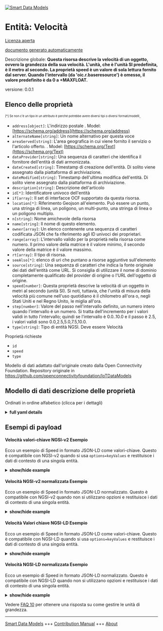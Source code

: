 <!-- 10-Header -->  
[![Smart Data Models](https://smartdatamodels.org/wp-content/uploads/2022/01/SmartDataModels_logo.png "Logo")](https://smartdatamodels.org)  
Entità: Velocità  
================<!-- /10-Header -->  
<!-- 15-License -->  
[Licenza aperta](https://github.com/smart-data-models//dataModel.OCF/blob/master/Speed/LICENSE.md)  
[documento generato automaticamente](https://docs.google.com/presentation/d/e/2PACX-1vTs-Ng5dIAwkg91oTTUdt8ua7woBXhPnwavZ0FxgR8BsAI_Ek3C5q97Nd94HS8KhP-r_quD4H0fgyt3/pub?start=false&loop=false&delayms=3000#slide=id.gb715ace035_0_60)  
<!-- /15-License -->  
<!-- 20-Description -->  
Descrizione globale: **Questa risorsa descrive la velocità di un oggetto, ovvero la grandezza della sua velocità. L'unità, che è l'unità SI predefinita, è il metro al secondo. La proprietà speed è un valore di sola lettura fornito dal server. Quando l'intervallo (da 'oic.r.baseresource') è omesso, il valore predefinito è da 0 a +MAXFLOAT.**  
versione: 0.0.1  
<!-- /20-Description -->  
<!-- 30-PropertiesList -->  

## Elenco delle proprietà  

<sup><sub>[*] Se non c'è un tipo in un attributo è perché potrebbe avere diversi tipi o diversi formati/modelli</sub></sup>.  
- `address[object]`: L'indirizzo postale  . Model: [https://schema.org/address](https://schema.org/address)- `alternateName[string]`: Un nome alternativo per questa voce  - `areaServed[string]`: L'area geografica in cui viene fornito il servizio o l'articolo offerto.  . Model: [https://schema.org/Text](https://schema.org/Text)- `dataProvider[string]`: Una sequenza di caratteri che identifica il fornitore dell'entità di dati armonizzata.  - `dateCreated[string]`: Timestamp di creazione dell'entità. Di solito viene assegnato dalla piattaforma di archiviazione.  - `dateModified[string]`: Timestamp dell'ultima modifica dell'entità. Di solito viene assegnato dalla piattaforma di archiviazione.  - `description[string]`: Descrizione dell'articolo  - `id[*]`: Identificatore univoco dell'entità  - `if[array]`: Il set di interfacce OCF supportato da questa risorsa.  - `location[*]`: Riferimento Geojson all'elemento. Può essere un punto, una stringa di linea, un poligono, un multi-punto, una stringa di linea o un poligono multiplo.  - `n[string]`: Nome amichevole della risorsa  - `name[string]`: Il nome di questo elemento.  - `owner[array]`: Un elenco contenente una sequenza di caratteri codificata JSON che fa riferimento agli ID univoci dei proprietari.  - `range[array]`: L'intervallo valido per la proprietà nella risorsa come numero. Il primo valore della matrice è il valore minimo, il secondo valore della matrice è il valore massimo.  - `rt[array]`: Il tipo di risorsa.  - `seeAlso[*]`: elenco di uri che puntano a risorse aggiuntive sull'elemento  - `source[string]`: Una sequenza di caratteri che indica la fonte originale dei dati dell'entità come URL. Si consiglia di utilizzare il nome di dominio completamente qualificato del provider di origine o l'URL dell'oggetto di origine.  - `speed[number]`: Questa proprietà descrive la velocità di un oggetto in metri al secondo (unità SI). Si noti, tuttavia, che l'unità di misura della velocità più comune nell'uso quotidiano è il chilometro all'ora o, negli Stati Uniti e nel Regno Unito, le miglia all'ora.  - `step[number]`: Valore del passo nell'intervallo definito, un numero intero quando l'intervallo è un numero.  Si tratta dell'incremento per i valori validi in tutto l'intervallo; quindi se l'intervallo è 0.0..10.0 e il passo è 2.5, i valori validi sono 0.0,2.5,5.0,7.5,10.0.  - `type[string]`: Tipo di entità NGSI. Deve essere Velocità  <!-- /30-PropertiesList -->  
<!-- 35-RequiredProperties -->  
Proprietà richieste  
- `id`  - `speed`  - `type`  <!-- /35-RequiredProperties -->  
<!-- 40-RequiredProperties -->  
Modello di dati adattato dall'originale creato dalla Open Connectivity Foundation. Repository originale in https://github.com/openconnectivityfoundation/IoTDataModels  
<!-- /40-RequiredProperties -->  
<!-- 50-DataModelHeader -->  
## Modello di dati descrizione delle proprietà  
Ordinati in ordine alfabetico (clicca per i dettagli)  
<!-- /50-DataModelHeader -->  
<!-- 60-ModelYaml -->  
<details><summary><strong>full yaml details</strong></summary>    
```yaml  
Speed:    
  description: 'This Resource describes the speed of an object, which is the magnitude of its velocity. The unit, which is the default SI unit, is metre per second. The speed Property is a read-only value that is provided by the server. When range (from ''oic.r.baseresource'') is omitted the default is 0 to +MAXFLOAT.'    
  properties:    
    address:    
      description: 'The mailing address'    
      properties:    
        addressCountry:    
          description: 'Property. The country. For example, Spain. Model:''https://schema.org/addressCountry'''    
          type: string    
        addressLocality:    
          description: 'Property. The locality in which the street address is, and which is in the region. Model:''https://schema.org/addressLocality'''    
          type: string    
        addressRegion:    
          description: 'Property. The region in which the locality is, and which is in the country. Model:''https://schema.org/addressRegion'''    
          type: string    
        postOfficeBoxNumber:    
          description: 'Property. The post office box number for PO box addresses. For example, 03578. Model:''https://schema.org/postOfficeBoxNumber'''    
          type: string    
        postalCode:    
          description: 'Property. The postal code. For example, 24004. Model:''https://schema.org/https://schema.org/postalCode'''    
          type: string    
        streetAddress:    
          description: 'Property. The street address. Model:''https://schema.org/streetAddress'''    
          type: string    
      type: object    
      x-ngsi:    
        model: https://schema.org/address    
        type: Property    
    alternateName:    
      description: 'An alternative name for this item'    
      type: string    
      x-ngsi:    
        type: Property    
    areaServed:    
      description: 'The geographic area where a service or offered item is provided'    
      type: string    
      x-ngsi:    
        model: https://schema.org/Text    
        type: Property    
    dataProvider:    
      description: 'A sequence of characters identifying the provider of the harmonised data entity.'    
      type: string    
      x-ngsi:    
        type: Property    
    dateCreated:    
      description: 'Entity creation timestamp. This will usually be allocated by the storage platform.'    
      format: date-time    
      type: string    
      x-ngsi:    
        type: Property    
    dateModified:    
      description: 'Timestamp of the last modification of the entity. This will usually be allocated by the storage platform.'    
      format: date-time    
      type: string    
      x-ngsi:    
        type: Property    
    description:    
      description: 'A description of this item'    
      type: string    
      x-ngsi:    
        type: Property    
    id:    
      anyOf: &speed_-_properties_-_owner_-_items_-_anyof    
        - description: 'Property. Identifier format of any NGSI entity'    
          maxLength: 256    
          minLength: 1    
          pattern: ^[\w\-\.\{\}\$\+\*\[\]`|~^@!,:\\]+$    
          type: string    
        - description: 'Property. Identifier format of any NGSI entity'    
          format: uri    
          type: string    
      description: 'Unique identifier of the entity'    
      x-ngsi:    
        type: Property    
    if:    
      description: 'The OCF Interface set supported by this Resource.'    
      items:    
        enum:    
          - oic.if.s    
          - oic.if.baseline    
        type: string    
      minItems: 1    
      readOnly: true    
      type: array    
      uniqueItems: true    
      x-ngsi:    
        type: Property    
    location:    
      description: 'Geojson reference to the item. It can be Point, LineString, Polygon, MultiPoint, MultiLineString or MultiPolygon'    
      oneOf:    
        - description: 'Geoproperty. Geojson reference to the item. Point'    
          properties:    
            bbox:    
              items:    
                type: number    
              minItems: 4    
              type: array    
            coordinates:    
              items:    
                type: number    
              minItems: 2    
              type: array    
            type:    
              enum:    
                - Point    
              type: string    
          required:    
            - type    
            - coordinates    
          title: 'GeoJSON Point'    
          type: object    
        - description: 'Geoproperty. Geojson reference to the item. LineString'    
          properties:    
            bbox:    
              items:    
                type: number    
              minItems: 4    
              type: array    
            coordinates:    
              items:    
                items:    
                  type: number    
                minItems: 2    
                type: array    
              minItems: 2    
              type: array    
            type:    
              enum:    
                - LineString    
              type: string    
          required:    
            - type    
            - coordinates    
          title: 'GeoJSON LineString'    
          type: object    
        - description: 'Geoproperty. Geojson reference to the item. Polygon'    
          properties:    
            bbox:    
              items:    
                type: number    
              minItems: 4    
              type: array    
            coordinates:    
              items:    
                items:    
                  items:    
                    type: number    
                  minItems: 2    
                  type: array    
                minItems: 4    
                type: array    
              type: array    
            type:    
              enum:    
                - Polygon    
              type: string    
          required:    
            - type    
            - coordinates    
          title: 'GeoJSON Polygon'    
          type: object    
        - description: 'Geoproperty. Geojson reference to the item. MultiPoint'    
          properties:    
            bbox:    
              items:    
                type: number    
              minItems: 4    
              type: array    
            coordinates:    
              items:    
                items:    
                  type: number    
                minItems: 2    
                type: array    
              type: array    
            type:    
              enum:    
                - MultiPoint    
              type: string    
          required:    
            - type    
            - coordinates    
          title: 'GeoJSON MultiPoint'    
          type: object    
        - description: 'Geoproperty. Geojson reference to the item. MultiLineString'    
          properties:    
            bbox:    
              items:    
                type: number    
              minItems: 4    
              type: array    
            coordinates:    
              items:    
                items:    
                  items:    
                    type: number    
                  minItems: 2    
                  type: array    
                minItems: 2    
                type: array    
              type: array    
            type:    
              enum:    
                - MultiLineString    
              type: string    
          required:    
            - type    
            - coordinates    
          title: 'GeoJSON MultiLineString'    
          type: object    
        - description: 'Geoproperty. Geojson reference to the item. MultiLineString'    
          properties:    
            bbox:    
              items:    
                type: number    
              minItems: 4    
              type: array    
            coordinates:    
              items:    
                items:    
                  items:    
                    items:    
                      type: number    
                    minItems: 2    
                    type: array    
                  minItems: 4    
                  type: array    
                type: array    
              type: array    
            type:    
              enum:    
                - MultiPolygon    
              type: string    
          required:    
            - type    
            - coordinates    
          title: 'GeoJSON MultiPolygon'    
          type: object    
      x-ngsi:    
        type: Geoproperty    
    n:    
      description: 'Friendly name of the Resource'    
      maxLength: 64    
      readOnly: true    
      type: string    
      x-ngsi:    
        type: Property    
    name:    
      description: 'The name of this item.'    
      type: string    
      x-ngsi:    
        type: Property    
    owner:    
      description: 'A List containing a JSON encoded sequence of characters referencing the unique Ids of the owner(s)'    
      items:    
        anyOf: *speed_-_properties_-_owner_-_items_-_anyof    
        description: 'Property. Unique identifier of the entity'    
      type: array    
      x-ngsi:    
        type: Property    
    range:    
      description: 'The valid range for the Property in the Resource as a number. The first value in the array is the minimum value, the second value in the array is the maximum value.'    
      items:    
        type: number    
      maxItems: 2    
      minItems: 2    
      readOnly: true    
      type: array    
      x-ngsi:    
        type: Property    
    rt:    
      description: 'The Resource Type.'    
      items:    
        enum:    
          - oic.r.speed    
        type: string    
      minItems: 1    
      readOnly: true    
      type: array    
      uniqueItems: true    
      x-ngsi:    
        type: Property    
    seeAlso:    
      description: 'list of uri pointing to additional resources about the item'    
      oneOf:    
        - items:    
            format: uri    
            type: string    
          minItems: 1    
          type: array    
        - format: uri    
          type: string    
      x-ngsi:    
        type: Property    
    source:    
      description: 'A sequence of characters giving the original source of the entity data as a URL. Recommended to be the fully qualified domain name of the source provider, or the URL to the source object.'    
      type: string    
      x-ngsi:    
        type: Property    
    speed:    
      description: 'This Property describes the speed of an object in metre per second (SI Unit). It should be noted, however, that the most common unit of speed everyday usage is the kilometre per hour or, in the US and the UK, miles per hour.'    
      minimum: 0.0    
      readOnly: true    
      type: number    
      x-ngsi:    
        type: Property    
    step:    
      description: 'Step value across the defined range an integer when the range is a number.  This is the increment for valid values across the range; so if range is 0.0..10.0 and step is 2.5 then valid values are 0.0,2.5,5.0,7.5,10.0.'    
      readOnly: true    
      type: number    
      x-ngsi:    
        type: Property    
    type:    
      description: 'NGSI entity type. It has to be Speed'    
      enum:    
        - Speed    
      type: string    
      x-ngsi:    
        type: Property    
  required:    
    - speed    
    - id    
    - type    
  type: object    
  x-derived-from: https://raw.githubusercontent.com/openconnectivityfoundation/IoTDataModels/master/Speed.swagger.json    
  x-disclaimer: 'Redistribution and use in source and binary forms, with or without modification, are permitted  provided that the license conditions are met. Copyleft (c) 2021 Contributors to Smart Data Models Program'    
  x-license-url: https://github.com/smart-data-models/dataModel.OCF/blob/master/Speed/LICENSE.md    
  x-model-schema: https://smart-data-models.github.io/dataModel.OCF/Speed/schema.json    
  x-model-tags: OCF    
  x-version: 0.0.1    
```  
</details>    
<!-- /60-ModelYaml -->  
<!-- 70-MiddleNotes -->  
<!-- /70-MiddleNotes -->  
<!-- 80-Examples -->  
## Esempi di payload  
#### Velocità valori-chiave NGSI-v2 Esempio  
Ecco un esempio di Speed in formato JSON-LD come valori-chiave. Questo è compatibile con NGSI-v2 quando si usa `options=keyValues` e restituisce i dati di contesto di una singola entità.  
<details><summary><strong>show/hide example</strong></summary>    
```json  
{  
  "id": "urn:ngsi-ld:Speed:id:TMBQ:86557501",  
  "dateCreated": "1971-05-07T09:22:01Z",  
  "dateModified": "2001-02-25T04:31:00Z",  
  "source": "Standard trip consider development. Analysis walk similar clearly commercial western animal. News mouth year consumer.",  
  "name": "Office arrive structure down. Make become number mind.",  
  "alternateName": "Ahead recognize event guy player land. West community increase sure. Night office account toward.",  
  "description": "Stock can best face treat first arrive here. She some recent fight wrong white. Somebody month soon future but reflect explain.",  
  "dataProvider": "Black member here serve evidence near wind. Learn college say interesting make great affect. Democrat local because treatment.",  
  "owner": [  
    "urn:ngsi-ld:Speed:items:EOKC:04139618",  
    "urn:ngsi-ld:Speed:items:LTWJ:10169397"  
  ],  
  "seeAlso": [  
    "urn:ngsi-ld:Speed:items:ARYG:93617525",  
    "urn:ngsi-ld:Speed:items:IUVN:24628987"  
  ],  
  "location": {  
    "type": "Point",  
    "coordinates": [  
      63.217539,  
      -175.83232  
    ]  
  },  
  "address": {  
    "streetAddress": "Red ahead culture reality Mr difficult. Politics involve note just.",  
    "addressLocality": "Ability watch Mrs minute. Artist about quite read exactly education director keep. Director else away power perhaps.",  
    "addressRegion": "Gun more short then action. Skin course father house. Two guess strong onto.",  
    "addressCountry": "Necessary memory drug available newspaper. Discussion modern away coach foot plant.",  
    "postalCode": "Consumer future measure total many order early. Leave defense center around company attorney customer.",  
    "postOfficeBoxNumber": "Direction small strategy oil sit."  
  },  
  "areaServed": "Future heart guess kitchen set check official.",  
  "speed": {  
    "type": "Property",  
    "value": 242.3  
  },  
  "rt": [  
    "oic.r.speed",  
    "oic.r.speed"  
  ],  
  "n": "Nice I happy ground foreign fall. Sell style treat. Series build be continue.",  
  "if": [  
    "oic.if.baseline",  
    "oic.if.s"  
  ],  
  "range": [  
    255.1,  
    419.5  
  ],  
  "step": {  
    "type": "Property",  
    "value": 266.2  
  },  
  "type": "Speed"  
}  
```  
</details>  
#### Velocità NGSI-v2 normalizzata Esempio  
Ecco un esempio di Speed in formato JSON-LD normalizzato. Questo è compatibile con NGSI-v2 quando non si utilizzano opzioni e restituisce i dati di contesto di una singola entità.  
<details><summary><strong>show/hide example</strong></summary>    
```json  
{  
  "id": {  
    "type": "string",  
    "value": "urn:ngsi-ld:Speed:id:TMBQ:86557501"  
  },  
  "dateCreated": {  
    "format": "date-time",  
    "type": "string",  
    "value": "1971-05-07T09:22:01Z"  
  },  
  "dateModified": {  
    "format": "date-time",  
    "type": "string",  
    "value": "2001-02-25T04:31:00Z"  
  },  
  "source": {  
    "type": "string",  
    "value": "Standard trip consider development. Analysis walk similar clearly commercial western animal. News mouth year consumer."  
  },  
  "name": {  
    "type": "string",  
    "value": "Office arrive structure down. Make become number mind."  
  },  
  "alternateName": {  
    "type": "string",  
    "value": "Ahead recognize event guy player land. West community increase sure. Night office account toward."  
  },  
  "description": {  
    "type": "string",  
    "value": "Stock can best face treat first arrive here. She some recent fight wrong white. Somebody month soon future but reflect explain."  
  },  
  "dataProvider": {  
    "type": "string",  
    "value": "Black member here serve evidence near wind. Learn college say interesting make great affect. Democrat local because treatment."  
  },  
  "owner": {  
    "type": "array",  
    "value": [  
      "urn:ngsi-ld:Speed:items:EOKC:04139618",  
      "urn:ngsi-ld:Speed:items:LTWJ:10169397"  
    ]  
  },  
  "seeAlso": {  
    "type": "array",  
    "value": [  
      "urn:ngsi-ld:Speed:items:ARYG:93617525",  
      "urn:ngsi-ld:Speed:items:IUVN:24628987"  
    ]  
  },  
  "location": {  
    "type": "object",  
    "value": {  
      "type": "Point",  
      "coordinates": [  
        63.217539,  
        -175.83232  
      ]  
    }  
  },  
  "address": {  
    "type": "object",  
    "value": {  
      "streetAddress": "Red ahead culture reality Mr difficult. Politics involve note just.",  
      "addressLocality": "Ability watch Mrs minute. Artist about quite read exactly education director keep. Director else away power perhaps.",  
      "addressRegion": "Gun more short then action. Skin course father house. Two guess strong onto.",  
      "addressCountry": "Necessary memory drug available newspaper. Discussion modern away coach foot plant.",  
      "postalCode": "Consumer future measure total many order early. Leave defense center around company attorney customer.",  
      "postOfficeBoxNumber": "Direction small strategy oil sit."  
    }  
  },  
  "areaServed": {  
    "type": "string",  
    "value": "Future heart guess kitchen set check official."  
  },  
  "speed": {  
    "type": "object",  
    "value": {  
      "type": "Property",  
      "value": 242.3  
    }  
  },  
  "rt": {  
    "type": "array",  
    "value": [  
      "oic.r.speed",  
      "oic.r.speed"  
    ]  
  },  
  "n": {  
    "type": "string",  
    "value": "Nice I happy ground foreign fall. Sell style treat. Series build be continue."  
  },  
  "if": {  
    "type": "array",  
    "value": [  
      "oic.if.baseline",  
      "oic.if.s"  
    ]  
  },  
  "range": {  
    "type": "array",  
    "value": [  
      255.1,  
      419.5  
    ]  
  },  
  "step": {  
    "type": "object",  
    "value": {  
      "type": "Property",  
      "value": 266.2  
    }  
  },  
  "type": {  
    "type": "string",  
    "value": "Speed"  
  }  
}  
```  
</details>  
#### Velocità Valori chiave NGSI-LD Esempio  
Ecco un esempio di Speed in formato JSON-LD come valori-chiave. Questo è compatibile con NGSI-LD quando si usa `options=keyValues` e restituisce i dati di contesto di una singola entità.  
<details><summary><strong>show/hide example</strong></summary>    
```json  
{  
    "id": "urn:ngsi-ld:Speed:id:TMBQ:86557501",  
    "dateCreated": "1971-05-07T09:22:01Z",  
    "dateModified": "2001-02-25T04:31:00Z",  
    "source": "Standard trip consider development. Analysis walk similar clearly commercial western animal. News mouth year consumer.",  
    "name": "Office arrive structure down. Make become number mind.",  
    "alternateName": "Ahead recognize event guy player land. West community increase sure. Night office account toward.",  
    "description": "Stock can best face treat first arrive here. She some recent fight wrong white. Somebody month soon future but reflect explain.",  
    "dataProvider": "Black member here serve evidence near wind. Learn college say interesting make great affect. Democrat local because treatment.",  
    "owner": [  
        "urn:ngsi-ld:Speed:items:EOKC:04139618",  
        "urn:ngsi-ld:Speed:items:LTWJ:10169397"  
    ],  
    "seeAlso": [  
        "urn:ngsi-ld:Speed:items:ARYG:93617525",  
        "urn:ngsi-ld:Speed:items:IUVN:24628987"  
    ],  
    "location": {  
        "type": "Point",  
        "coordinates": [  
            63.217539,  
            -175.83232  
        ]  
    },  
    "address": {  
        "streetAddress": "Red ahead culture reality Mr difficult. Politics involve note just.",  
        "addressLocality": "Ability watch Mrs minute. Artist about quite read exactly education director keep. Director else away power perhaps.",  
        "addressRegion": "Gun more short then action. Skin course father house. Two guess strong onto.",  
        "addressCountry": "Necessary memory drug available newspaper. Discussion modern away coach foot plant.",  
        "postalCode": "Consumer future measure total many order early. Leave defense center around company attorney customer.",  
        "postOfficeBoxNumber": "Direction small strategy oil sit."  
    },  
    "areaServed": "Future heart guess kitchen set check official.",  
    "speed": {  
        "type": "Property",  
        "value": 242.3  
    },  
    "rt": [  
        "oic.r.speed",  
        "oic.r.speed"  
    ],  
    "n": "Nice I happy ground foreign fall. Sell style treat. Series build be continue.",  
    "if": [  
        "oic.if.baseline",  
        "oic.if.s"  
    ],  
    "range": [  
        255.1,  
        419.5  
    ],  
    "step": {  
        "type": "Property",  
        "value": 266.2  
    },  
    "type": "Speed",  
    "@context": [  
        "https://smartdatamodels.org/context.jsonld",  
        "https://raw.githubusercontent.com/smart-data-models/dataModel.OCF/master/context.jsonld"  
    ]  
}  
```  
</details>  
#### Velocità NGSI-LD normalizzata Esempio  
Ecco un esempio di Speed in formato JSON-LD normalizzato. Questo è compatibile con NGSI-LD quando non si utilizzano opzioni e restituisce i dati di contesto di una singola entità.  
<details><summary><strong>show/hide example</strong></summary>    
```json  
{  
    "id": "urn:ngsi-ld:Speed:id:FDJH:34364969",  
    "dateCreated": {  
        "type": "Property",  
        "value": {  
            "@type": "DateTime",  
            "@value": "1985-11-16T03:08:33Z"  
        }  
    },  
    "dateModified": {  
        "type": "Property",  
        "value": {  
            "@type": "DateTime",  
            "@value": "1990-12-26T00:39:02Z"  
        }  
    },  
    "source": {  
        "type": "Property",  
        "value": "Soon beat life own good since social. Society road remain agency specific describe."  
    },  
    "name": {  
        "type": "Property",  
        "value": "Wrong level worker describe computer food speech. Campaign hundred how source."  
    },  
    "alternateName": {  
        "type": "Property",  
        "value": "Lose us ready beautiful message store up. Top certain ground. Memory none dark inside ball some boy always."  
    },  
    "description": {  
        "type": "Property",  
        "value": "Despite about national today worry use under. Person per key specific foot claim into. Whole rise wide small art rise."  
    },  
    "dataProvider": {  
        "type": "Property",  
        "value": "Church board executive boy girl. Important cut price above age."  
    },  
    "owner": {  
        "type": "Property",  
        "value": [  
            "urn:ngsi-ld:Speed:items:ZOUH:64779507",  
            "urn:ngsi-ld:Speed:items:HAKR:79899173"  
        ]  
    },  
    "seeAlso": {  
        "type": "Property",  
        "value": [  
            "urn:ngsi-ld:Speed:items:JKMX:48696197"  
        ]  
    },  
    "location": {  
        "type": "Property",  
        "value": {  
            "type": "Point",  
            "coordinates": [  
                -39.8227335,  
                163.224954  
            ]  
        }  
    },  
    "address": {  
        "type": "Property",  
        "value": {  
            "streetAddress": "Represent reach bag worker within. Value wonder image week. Decade term from responsibility sell.",  
            "addressLocality": "Represent value ball last population least season. Organization significant discussion increase standard similar old. Alone him situation. Improve light officer become.",  
            "addressRegion": "Professor can find. Assume protect pattern high pick. Difficult former still meet player director. Detail listen eat try major challenge.",  
            "addressCountry": "Leader industry performance discover cause. His discussion have produce international worry bank.",  
            "postalCode": "Material where prevent animal moment. Challenge party role now leg camera development produce.",  
            "postOfficeBoxNumber": "Certainly popular science them describe drive through. Present might series nice picture."  
        }  
    },  
    "areaServed": {  
        "type": "Property",  
        "value": "Ability half easy discuss series alone. Item factor note well accept. Including time audience."  
    },  
    "speed": {  
        "type": "Property",  
        "value": 954.1  
    },  
    "rt": {  
        "type": "Property",  
        "value": [  
            "oic.r.speed"  
        ]  
    },  
    "n": {  
        "type": "Property",  
        "value": "Anyone national writer author pretty. Step close his future model."  
    },  
    "if": {  
        "type": "Property",  
        "value": [  
            "oic.if.baseline"  
        ]  
    },  
    "range": {  
        "type": "Property",  
        "value": [  
            196.3,  
            305.1  
        ]  
    },  
    "step": {  
        "type": "Property",  
        "value": 803.5  
    },  
    "type": "Speed",  
    "@context": [  
        "https://smartdatamodels.org/context.jsonld",  
        "https://raw.githubusercontent.com/smart-data-models/dataModel.OCF/master/context.jsonld"  
    ]  
}  
```  
</details><!-- /80-Examples -->  
<!-- 90-FooterNotes -->  
<!-- /90-FooterNotes -->  
<!-- 95-Units -->  
Vedere [FAQ 10](https://smartdatamodels.org/index.php/faqs/) per ottenere una risposta su come gestire le unità di grandezza.  
<!-- /95-Units -->  
<!-- 97-LastFooter -->  
---  
[Smart Data Models](https://smartdatamodels.org) +++ [Contribution Manual](https://bit.ly/contribution_manual) +++ [About](https://bit.ly/Introduction_SDM)<!-- /97-LastFooter -->  

